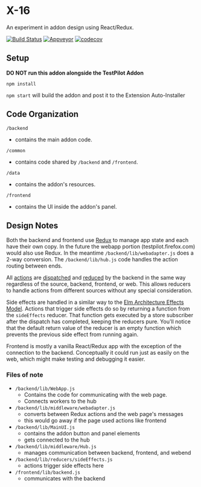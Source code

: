 # X-16

An experiment in addon design using React/Redux.

[![Build Status](https://travis-ci.org/dannycoates/x16.svg?branch=master)](https://travis-ci.org/dannycoates/x16)
[![Appveyor](https://ci.appveyor.com/api/projects/status/github/dannycoates/x16?branch=master&svg=true)](https://ci.appveyor.com/project/dannycoates/x16)
[![codecov](https://codecov.io/gh/dannycoates/x16/branch/master/graph/badge.svg)](https://codecov.io/gh/dannycoates/x16)

## Setup

**DO NOT run this addon alongside the TestPilot Addon**

`npm install`

`npm start` will build the addon and post it to the Extension Auto-Installer

## Code Organization

`/backend`

- contains the main addon code.

`/common`

- contains code shared by `/backend` and `/frontend`.

`/data`

- contains the addon's resources.

`/frontend`

- contains the UI inside the addon's panel.

## Design Notes

Both the backend and frontend use [Redux](http://redux.js.org) to manage app state and each have their own copy. In the future the webapp portion (testpilot.firefox.com) would also use Redux. In the meantime  `/backend/lib/webadapter.js` does a 2-way conversion. The `/backend/lib/hub.js` code handles the action routing between ends.

All [actions](http://redux.js.org/docs/basics/Actions.html) are [dispatched](http://redux.js.org/docs/basics/Store.html#dispatching-actions) and [reduced](http://redux.js.org/docs/basics/Reducers.html) by the backend in the same way regardless of the source, backend, frontend, or web. This allows reducers to handle actions from different sources without any special consideration.

Side effects are handled in a similar way to the [Elm Architecture Effects Model](https://guide.elm-lang.org/architecture/effects/). Actions that trigger side effects do so by returning a function from the `sideEffects` reducer. That function gets executed by a store subscriber after the dispatch has completed, keeping the reducers pure. You'll notice that the default return value of the reducer is an empty function which prevents the previous side effect from running again.

Frontend is mostly a vanilla React/Redux app with the exception of the connection to the backend. Conceptually it could run just as easily on the web, which might make testing and debugging it easier.

### Files of note

- `/backend/lib/WebApp.js`
  - Contains the code for communicating with the web page.
  - Connects workers to the hub
- `/backend/lib/middleware/webadapter.js`
  - converts between Redux actions and the web page's messages
  - this would go away if the page used actions like frontend
- `/backend/lib/MainUI.js`
  - contains the addon button and panel elements
  - gets connected to the hub
- `/backend/lib/middleware/Hub.js`
  - manages communication between backend, frontend, and webend
- `/backend/lib/reducers/sideEffects.js`
  - actions trigger side effects here
- `/frontend/lib/backend.js`
  - communicates with the backend
